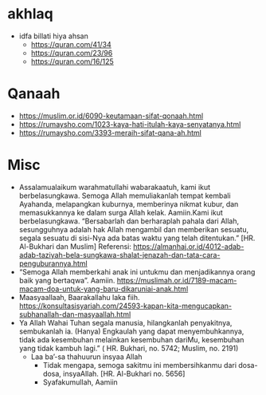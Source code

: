 # akhlaq

* idfa billati hiya ahsan 
  * https://quran.com/41/34
  * https://quran.com/23/96
  * https://quran.com/16/125

# Qanaah
* https://muslim.or.id/6090-keutamaan-sifat-qonaah.html
* https://rumaysho.com/1023-kaya-hati-itulah-kaya-senyatanya.html
* https://rumaysho.com/3393-meraih-sifat-qana-ah.html

# Misc
* Assalamualaikum warahmatullahi wabarakaatuh, kami ikut berbelasungkawa.
Semoga Allah memuliakanlah tempat kembali Ayahanda,
melapangkan kuburnya, memberinya nikmat kubur, dan memasukkannya ke dalam surga Allah kelak.
Aamiin.Kami ikut berbelasungkawa.
“Bersabarlah dan berharaplah pahala dari Allah, sesungguhnya adalah hak Allah mengambil dan memberikan sesuatu, segala sesuatu di sisi-Nya ada batas waktu yang telah ditentukan.” [HR. Al-Bukhari dan Muslim]
Referensi: https://almanhaj.or.id/4012-adab-adab-taziyah-bela-sungkawa-shalat-jenazah-dan-tata-cara-penguburannya.html
* “Semoga Allah memberkahi anak ini untukmu dan menjadikannya orang baik yang bertaqwa”. Aamiin.
https://muslimah.or.id/7189-macam-macam-doa-untuk-yang-baru-dikaruniai-anak.html
* Maasyaallaah, Baarakallahu laka fiih.
https://konsultasisyariah.com/24593-kapan-kita-mengucapkan-subhanallah-dan-masyaallah.html
* Ya Allah Wahai Tuhan segala manusia, hilangkanlah penyakitnya, sembukanlah ia. (Hanya) Engkaulah yang dapat menyembuhkannya, tidak ada kesembuhan melainkan kesembuhan dariMu, kesembuhan yang tidak kambuh lagi.” ( HR. Bukhari, no. 5742; Muslim, no. 2191)
  * Laa ba’-sa thahuurun insyaa Allah
    * Tidak mengapa, semoga sakitmu ini membersihkanmu dari dosa-dosa, insyaAllah. [HR. Al-Bukhari no. 5656] 
    * Syafakumullah, Aamiin
